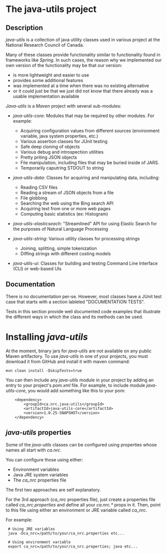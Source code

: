 # The java-utils project

## Description

_java-utils_ is a collection of java utility classes used in various project at 
the National Research Council of Canada.

Many of these classes provide functionality similar to functionality found in 
frameworks like _Spring_. In such cases, the reason why we implemented our own 
version of the functionality may be that our version:
- is more lightweight and easier to use
- provides some additional features
- was implemented at a time when there was no existing alternative
- or it could just be that we just did not know that there already was a usable 
  implementation available
  
_Java-utils_ is a _Maven_ project with several sub-modules:

- _java-utils-core_: Modules that may be required by other modules. For example:
     - Acquiring configuration values from different sources (environment 
       variable, java system properties, etc.)
     - Various assertion classes for JUnit testing
     - Safe deep cloning of objects
     - Various debug and introspection utilities
     - Pretty priting JSON objects
     - File manipulation, including files that may be buried inside of JARS.
     - Temporarily caputring STDOUT to string
     
- _java-utils-data_: Classes for acquiring and manipulating data, including: 
     - Reading CSV files
     - Reading a stream of JSON objects from a file
     - File globbing
     - Searching the web using the Bing search API
     - Acquiring text from one or more web pages
     - Computing basic statistics (ex: Histogram)  
     
 - _java-utils-elasticseach_: "Streamlined" API for using Elastic Search for 
        the purposes of Natural Language Processing
    
- _java-utils-string_: Various utility classes for processing strings
     - Joining, splitting, simple tokenization
     - Diffing strings with different costing models
     
 - _java-utils-ui_: Classes for building and testing Command Line Interface 
        (CLI) or web-based UIs

## Documentation

There is no documentation per-se. However, most classes have a JUnit test case 
that starts with a section lableled "DOCUMENTATION TESTS".

Tests in this section provide well documented code examples that illustrate the 
different ways in which the class and its methods can be used. 

# Installing _java-utils_

At the moment, binary jars for _java-utils_ are not available on any 
public Maven artifactory. To use _java-utils_ in one of your projects, you must 
download it from GitHub and install it with maven command:

    mvn clean install -DskipTests=true
    
You can then include any _java-utils_ module in your project by adding an entry 
to your project's _pom.xml_ file. For example, to include module 
_java-utils-core_, you would add something like this to your pom:

		<dependency>
			<groupId>ca.nrc.java-utils</groupId>
			<artifactId>java-utils-core</artifactId>
			<version>1.0.25-SNAPSHOT</version>
		</dependency>

## _java-utils_ properties

Some of the _java-utils_ classes can be configured using properties whose names 
all start with _ca.nrc_. 

You can configure those using either:

- Environment variables
- Java JRE system variables
- The _ca_nrc_ properties file   

The first two approaches are self explanatory.

For the 3rd approach (_ca_nrc_ properties file), just create a properties file 
called _ca_nrc.properties_ and define all your _ca.nrc.*_ props in it. Then, point 
to this file using either an environment or JRE variable called _ca_nrc_.  

For example:

       
     # Using JRE variables  
     java -Dca_nrc=/path/to/your/ca_nrc.properties etc...
     
     # Using environment variable
     export ca_nrc=/path/to/your/ca_nrc.properties; java etc...
     
